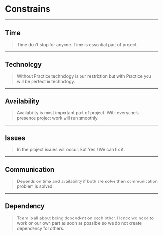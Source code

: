 # Constrains

---

## Time

> Time don’t stop for anyone. Time is essential part of project.

---

## Technology

> Without Practice technology is our restriction but with Practice you will be
> perfect in technology.

---

## Availability

> Availability is most important part of project. With everyone’s presence
> project work will run smoothly.

---

## Issues

> In the project issues will occur. But Yes ! We can fix it.

---

## Communication

> Depends on time and availability if both are solve then communication problem
> is solved.

---

## Dependency

> Team is all about being dependent on each other. Hence we need to work on our
> own part as soon as possible so we do not create dependency for others.
